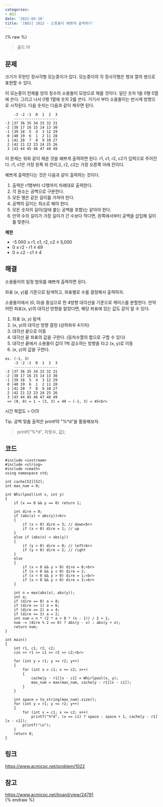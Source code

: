 ```yaml
---
categories:
- BOJ
date: '2022-04-10'
title: '[BOJ] 1022 - 소용돌이 예쁘게 출력하기'
---
```


{% raw %}
> 골드 IV<br>

## 문제
크기가 무한인 정사각형 모눈종이가 있다. 모눈종이의 각 정사각형은 행과 열의 쌍으로 표현할 수 있다.

이 모눈종이 전체를 양의 정수의 소용돌이 모양으로 채울 것이다. 일단 숫자 1을 0행 0열에 쓴다. 그리고 나서 0행 1열에 숫자 2를 쓴다. 거기서 부터 소용돌이는 반시계 방향으로 시작된다. 다음 숫자는 다음과 같이 채우면 된다.

```
    -3 -2 -1  0  1  2  3
    --------------------
-3 |37 36 35 34 33 32 31
-2 |38 17 16 15 14 13 30
-1 |39 18  5  4  3 12 29
 0 |40 19  6  1  2 11 28
 1 |41 20  7  8  9 10 27
 2 |42 21 22 23 24 25 26
 3 |43 44 45 46 47 48 49
```

이 문제는 위와 같이 채운 것을 예쁘게 출력하면 된다. r1, c1, r2, c2가 입력으로 주어진다. r1, c1은 가장 왼쪽 위 칸이고, r2, c2는 가장 오른쪽 아래 칸이다.

예쁘게 출력한다는 것은 다음과 같이 출력하는 것이다.

1.  출력은 r1행부터 r2행까지 차례대로 출력한다.
2.  각 원소는 공백으로 구분한다.
3.  모든 행은 같은 길이를 가져야 한다.
4.  공백의 길이는 최소로 해야 한다.
5.  모든 숫자의 길이(앞에 붙는 공백을 포함)는 같아야 한다.
6.  만약 수의 길이가 가장 길이가 긴 수보다 작다면, 왼쪽에서부터 공백을 삽입해 길이를 맞춘다.

**제한**
-   -5 000 ≤ r1, c1, r2, c2  ≤ 5,000
-   0 ≤ r2  - r1  ≤ 49
-   0 ≤ c2  - c1  ≤ 4

## 해결
소용돌이의 일정 범위를 예쁘게 출력하면 된다.

좌표 (x, y)를 기준으로 탐색하고, 좌표별로 수를 결정해서 출력하자.

소용돌이에서 (0, 0)을 중심으로 한 4방향 대각선을 기준으로 케이스를 분할한다. 만약 어떤 좌표(x, y)의 대각선 방향을 알았다면, 해당 좌표에 있는 값도 같이 알 수 있다.

1. 좌표 (x, y) 탐색
2. (x, y)의 대각선 방향 결정 (상하좌우 4가지)
3. 대각선 끝으로 이동
4. 대각선 끝 좌표의 값을 구한다. (등차수열의 합으로 구할 수 있다)
5. 대각선 끝에서 소용돌이 값이 1씩 감소하는 방향을 타고 (x, y)로 이동
6. (x, y)의 값을 구한다.

```
ex. (-1, 3)
    -3 -2 -1  0  1  2  3
    --------------------
-3 |37 36 35 34 33 32 31
-2 |38 17 16 15 14 13 30
-1 |39 18  5  4  3 12 29
 0 |40 19  6  1  2 11 28
 1 |41 20  7  8  9 10 27
 2 |42 21 22 23 24 25 26
 3 |43 44 45 46 47 48 49
 => (0, 0) = 1 → (3, 3) = 49 → (-1, 3) = 45<br>
```

시간 복잡도 = O(1)

Tip. 공백 맞춤 출력은 printf의 "%*d"을 활용해보자.
> printf("%*d", 자릿수, 값);<br>

## 코드
```
#include <iostream>
#include <string>
#include <cmath>
using namespace std;

int cache[52][52];
int max_num = 0;

int Whirlpool(int x, int y)
{
	if (x == 0 && y == 0) return 1;

	int dire = 0;
	if (abs(x) > abs(y))<br>
	{
		if (x > 0) dire = 3; // down<br>
		if (x < 0) dire = 1; // up
	}
	else if (abs(x) < abs(y))
	{
		if (y > 0) dire = 0; // left<br>
		if (y < 0) dire = 2; // right
	}
	else
	{
		if (x > 0 && y > 0) dire = 0;<br>
		if (x < 0 && y < 0) dire = 2;
		if (x < 0 && y > 0) dire = 1;<br>
		if (x > 0 && y < 0) dire = 3;<br>
	}

	int n = max(abs(x), abs(y));
	int a;
	if (dire == 0) a = 8;
	if (dire == 1) a = 6;
	if (dire == 2) a = 4;
	if (dire == 3) a = 2;
	int num = n * (2 * a + 8 * (n - 1)) / 2 + 1;
	num -= (dire % 2 == 0) ? abs(y - x) : abs(y + x);
	return num;
}

int main()
{
	int r1, c1, r2, c2;
	cin >> r1 >> c1 >> r2 >> c2;<br>

	for (int y = r1; y <= r2; y++)
	{
		for (int x = c1; x <= c2; x++)
		{
			cache[y - r1][x - c1] = Whirlpool(x, y);
			max_num = max(max_num, cache[y - r1][x - c1]);
		}
	}

	int space = to_string(max_num).size();
	for (int y = r1; y <= r2; y++)
	{
		for (int x = c1; x <= c2; x++)
			printf("%*d", (x == c1) ? space : space + 1, cache[y - r1][x - c1]);
		printf("\n");
	}
	return 0;
}
```

## 링크
https://www.acmicpc.net/problem/1022<br>

## 참고
https://www.acmicpc.net/board/view/24791<br>
{% endraw %}